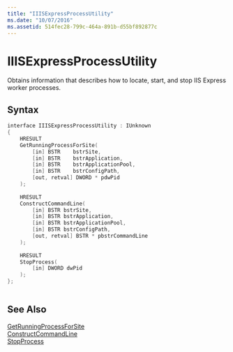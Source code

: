 ```yaml
---
title: "IIISExpressProcessUtility"
ms.date: "10/07/2016"
ms.assetid: 514fec28-799c-464a-891b-d55bf892877c
---
```

# IIISExpressProcessUtility
Obtains information that describes how to locate, start, and stop IIS Express worker processes.  
  
## Syntax  
  
```cpp  
interface IIISExpressProcessUtility : IUnknown  
{  
    HRESULT  
    GetRunningProcessForSite(   
        [in] BSTR    bstrSite,   
        [in] BSTR    bstrApplication,   
        [in] BSTR    bstrApplicationPool,   
        [in] BSTR    bstrConfigPath,   
        [out, retval] DWORD * pdwPid  
    );  
  
    HRESULT  
    ConstructCommandLine(   
        [in] BSTR bstrSite,  
        [in] BSTR bstrApplication,  
        [in] BSTR bstrApplicationPool,   
        [in] BSTR bstrConfigPath,   
        [out, retval] BSTR * pbstrCommandLine  
    );  
  
    HRESULT  
    StopProcess(   
        [in] DWORD dwPid  
    );  
};  
  
```  
  
## See Also  
 [GetRunningProcessForSite](../../extensions/express-api-reference/getrunningprocessforsite.md)   
 [ConstructCommandLine](../../extensions/express-api-reference/constructcommandline.md)   
 [StopProcess](../../extensions/express-api-reference/stopprocess.md)